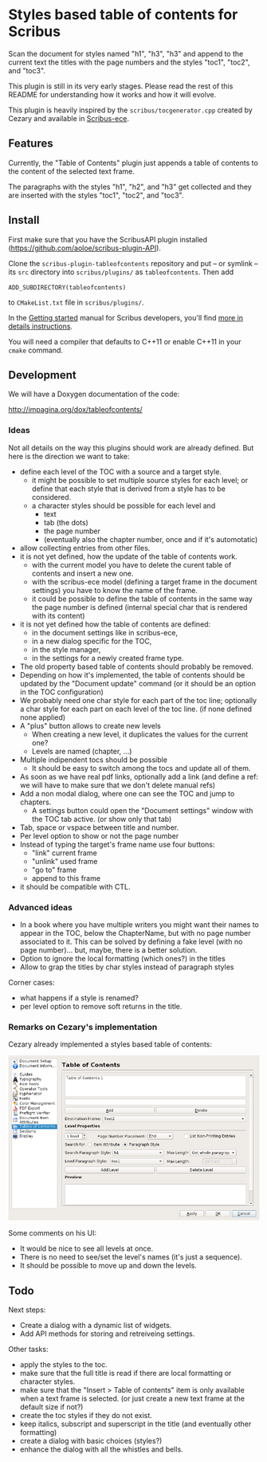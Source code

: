 # Styles based table of contents for Scribus

Scan the document for styles named "h1", "h3", "h3" and append to the current text the titles with the page numbers and the styles "toc1", "toc2", and "toc3".

This plugin is still in its very early stages. Please read the rest of this README for understanding how it works and how it will evolve.


This plugin is heavily inspired by the `scribus/tocgenerator.cpp` created by Cezary and available in [Scribus-ece](https://github.com/AlterScribus/ece15).

## Features

Currently, the "Table of Contents" plugin just appends a table of contents to the content of the selected text frame.

The paragraphs with the styles "h1", "h2", and "h3" get collected and they are inserted with the styles "toc1", "toc2", and "toc3".

## Install

First make sure that you have the ScribusAPI plugin installed (https://github.com/aoloe/scribus-plugin-API).

Clone the `scribus-plugin-tableofcontents` repository and put – or symlink – its `src` directory into `scribus/plugins/` as `tableofcontents`. Then add 

    ADD_SUBDIRECTORY(tableofcontents)

to `CMakeList.txt` file in `scribus/plugins/`.

In the [Getting started](https://github.com/aoloe/scribus-manual-development/blob/master/content/getting-started/getting-started.md) manual for Scribus developers, you'll find [more in details instructions](https://github.com/aoloe/scribus-manual-development/blob/master/content/getting-started/getting-started.md#adding-a-plugin-from-a-github-repository).

You will need a compiler that defaults to C++11 or enable C++11 in your `cmake` command.

## Development

We will have a Doxygen documentation of the code:

<http://impagina.org/dox/tableofcontents/>

### Ideas

Not all details on the way this plugins should work are already defined. But here is the direction we want to take:

- define each level of the TOC with a source and a target style.
  - it might be possible to set multiple source styles for each level; or define that each style that is derived from a style has to be considered.
  - a character styles should be possible for each level and
    - text
    - tab (the dots)
    - the page number
    - (eventually also the chapter number, once and if it's automotatic)
- allow collecting entries from other files.
- it is not yet defined, how the update of the table of contents work.
  - with the current model you have to delete the curent table of contents and insert a new one.
  - with the scribus-ece model (defining a target frame in the document settings) you have to know the name of the frame.
  - it could be possible to define the table of contents in the same way the page number is defined (internal special char that is rendered with its content)
- it is not yet defined how the table of contents are defined:
  - in the document settings like in scribus-ece,
  - in a new dialog specific for the TOC,
  - in the style manager,
  - in the settings for a newly created frame type.
- The old property based table of contents should probably be removed.
- Depending on how it's implemented, the table of contents should be updated by the "Document update" command (or it should be an option in the TOC configuration)
- We probably need one char style for each part of the toc line; optionally a char style for each part on each level of the toc line. (if none defined none applied)
- A "plus" button allows to create new levels
  - When creating a new level, it duplicates the values for the current one?
  - Levels are named (chapter, ...)
- Multiple indipendent tocs should be possible
  - It should be easy to switch among the tocs and update all of them.
- As soon as we have real pdf links, optionally add a link (and define a ref: we will have to make sure that we don't delete manual refs)
- Add a non modal dialog, where one can see the TOC and jump to chapters.
  - A settings button could open the "Document settings" window with the TOC tab active. (or show only that tab)
- Tab, space or vspace between title and number.
- Per level option to show or not the page number
- Instead of typing the target's frame name use four buttons:
  - "link" current frame
  - "unlink" used frame
  - "go to" frame
  - append to this frame
- it should be compatible with CTL.

### Advanced ideas


- In a book where you have multiple writers you might want their names to appear in the TOC, below the ChapterName, but with no page number associated to it. This can be solved by defining a fake level (with no page number)... but, maybe, there is a better solution.
- Option to ignore the local formatting (which ones?) in the titles
- Allow to grap the titles by char styles instead of paragraph styles

Corner cases:

- what happens if a style is renamed?
- per level option to remove soft returns in the title.

### Remarks  on Cezary's implementation

Cezary already implemented a styles based table of contents:

![Screenshot of Cezary's Table of Contents' options](resources/images/toc-ece.png)

Some comments on his UI:

- It would be nice to see all levels at once.
- There is no need to see/set the level's names (it's just a sequence).
- It should be possible to move up and down the levels.

## Todo

Next steps:

- Create a dialog with a dynamic list of widgets.
- Add API methods for storing and retreiveing settings.

Other tasks:

- apply the styles to the toc.
- make sure that the full title is read if there are local formatting or character styles.
- make sure that the "Insert > Table of contents" item is only available when a text frame is selected. (or just create a new text frame at the default size if not?)
- create the toc styles if they do not exist.
- keep italics, subscript and superscript in the title (and eventually other formatting)
- create a dialog with basic choices (styles?)
- enhance the dialog with all the whistles and bells.
